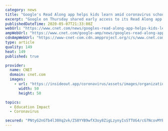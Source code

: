 ```yaml
---
category: news
title: "Google's Read Along app helps kids learn amid coronavirus school closures"
excerpt: "Google on Thursday shared early access to its Read Along app for Android, which helps kids 5 years and older learn to read. The app uses Google's speech recognition tech and provides verbal and visual feedback as children read stories aloud."
publishedDateTime: 2020-05-07T21:33:00Z
webUrl: "https://www.cnet.com/news/googles-read-along-app-helps-kids-learn-amid-coronavirus-school-closures/"
ampWebUrl: "https://www.cnet.com/google-amp/news/googles-read-along-app-helps-kids-learn-amid-coronavirus-school-closures/"
cdnAmpWebUrl: "https://www-cnet-com.cdn.ampproject.org/c/s/www.cnet.com/google-amp/news/googles-read-along-app-helps-kids-learn-amid-coronavirus-school-closures/"
type: article
quality: 149
heat: 149
published: true

provider:
  name: CNET
  domain: cnet.com
  images:
    - url: "https://insideout.app/coronavirus/assets/images/organizations/cnet.com-50x50.jpg"
      width: 50
      height: 50

topics:
  - Education Impact
  - Coronavirus

secured: "PNtyG2nGTb4l30Xq2vk/ZS8YYB9wfX3oy8ZigLzynyIsSTTUG4/cG7NcovMYE8ud03wM9LdEdV5LSfx6ycEIumkX/PsWVqP9ewLaRGcg8OGWYd46EqI5KJQsZK1SeIidXZUCEVPIomaef4Iag32/3zDcGVNNaLEK4mT1afW3NoM/uPmMFuXKq6CZlN5XomiNuc/lVSgT8ozy2FJi5BCtFIAK7CkSpZ+iP88wLC+UwxAaIaHnEp/nEcQIXCm/Sixf5mAwHezsW+6YOqR3Q0pK85MwcWPrC8IwdM9iF5o8cBz2AkZMWYEAJTzFZCw2s/XO;kZmLUejTAfkxBrFA+1LWjg=="
---
```


